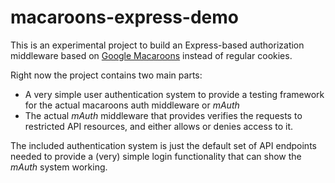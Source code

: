 # macaroons-express-demo

This is an experimental project to build an Express-based authorization middleware based on [Google Macaroons](https://research.google.com/pubs/pub41892.html) instead of regular cookies.

Right now the project contains two main parts: 
   * A very simple user authentication system to provide a testing framework for the actual macaroons auth middleware or *mAuth*
   * The actual *mAuth* middleware that provides verifies the requests to restricted API resources, and either allows or denies access to it.

The included authentication system is just the default set of API endpoints needed to provide a (very) simple login functionality that can show the *mAuth* system working.


